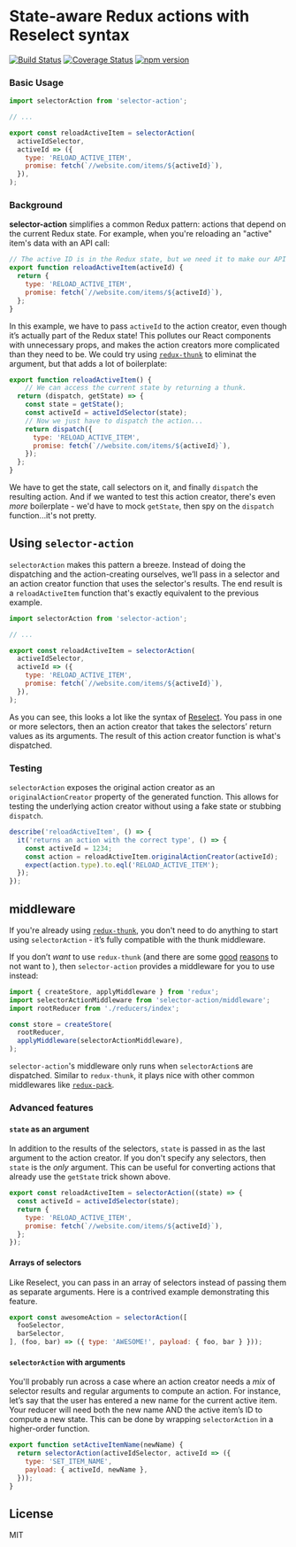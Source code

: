 # State-aware Redux actions with Reselect syntax

[![Build Status](https://travis-ci.org/sibnerian/selector-action.svg?branch=master)](https://travis-ci.org/sibnerian/selector-action) [![Coverage Status](https://coveralls.io/repos/github/sibnerian/selector-action/badge.svg?branch=master)](https://coveralls.io/github/sibnerian/selector-action?branch=master) [![npm version](https://badge.fury.io/js/selector-action.svg?branch=master)](https://badge.fury.io/js/selector-action)

### Basic Usage

```js
import selectorAction from 'selector-action';

// ...

export const reloadActiveItem = selectorAction(
  activeIdSelector,
  activeId => ({
    type: 'RELOAD_ACTIVE_ITEM',
    promise: fetch(`//website.com/items/${activeId}`),
  }),
);
```

### Background


**selector-action** simplifies a common Redux pattern: actions that depend on the
current Redux state. For example, when you're reloading an "active" item's data with an API call:

```js
// The active ID is in the Redux state, but we need it to make our API call. Sad!
export function reloadActiveItem(activeId) {
  return {
    type: 'RELOAD_ACTIVE_ITEM',
    promise: fetch(`//website.com/items/${activeId}`),
  };
}
```

In this example, we have to pass `activeId` to the action creator, even though it’s actually
part of the Redux state! This pollutes our React components with unnecessary props, and makes
the action creators more complicated than they need to be. We could try using [`redux-thunk`](https://github.com/gaearon/redux-thunk) to eliminat the argument, but that adds a lot of boilerplate:

```js
export function reloadActiveItem() {
    // We can access the current state by returning a thunk.
  return (dispatch, getState) => {
    const state = getState();
    const activeId = activeIdSelector(state);
    // Now we just have to dispatch the action...
    return dispatch({
      type: 'RELOAD_ACTIVE_ITEM',
      promise: fetch(`//website.com/items/${activeId}`),
    });
  };
}
```

We have to get the state, call selectors on it, and finally `dispatch` the resulting action.
And if we wanted to test this action creator, there's even _more_ boilerplate - we'd have to mock
`getState`, then spy on the `dispatch` function...it's not pretty.

## Using `selector-action`

`selectorAction` makes this pattern a breeze. Instead of doing the dispatching
and the action-creating ourselves, we’ll pass in a selector and an action creator function that uses
the selector's results. The end result is a `reloadActiveItem` function that's exactly equivalent
to the previous example.

```js
import selectorAction from 'selector-action';

// ...

export const reloadActiveItem = selectorAction(
  activeIdSelector,
  activeId => ({
    type: 'RELOAD_ACTIVE_ITEM',
    promise: fetch(`//website.com/items/${activeId}`),
  }),
);
```

As you can see, this looks a lot like the syntax of [Reselect](https://github.com/reactjs/reselect).
You pass in one or more selectors, then an action creator that takes the selectors’ return values as
its arguments. The result of this action creator function is what's dispatched.

### Testing

`selectorAction` exposes the original action creator as an
`originalActionCreator` property of the generated function. This allows for testing the
underlying action creator without using a fake state or stubbing `dispatch`.

```js
describe('reloadActiveItem', () => {
  it('returns an action with the correct type', () => {
    const activeId = 1234;
    const action = reloadActiveItem.originalActionCreator(activeId);
    expect(action.type).to.eql('RELOAD_ACTIVE_ITEM');
  });
});
```

## middleware

If you're already using [`redux-thunk`](https://github.com/gaearon/redux-thunk), you don't need to
do anything to start using `selectorAction` - it’s fully compatible with the thunk middleware.

If you don’t _want_ to use `redux-thunk` (and there are some
[good](https://twitter.com/intelligibabble/status/800103510624727040)
[reasons](http://blog.isquaredsoftware.com/2017/01/idiomatic-redux-thoughts-on-thunks-sagas-abstraction-and-reusability/)
to not want to
), then `selector-action` provides a middleware for you to use instead:

```js
import { createStore, applyMiddleware } from 'redux';
import selectorActionMiddleware from 'selector-action/middleware';
import rootReducer from './reducers/index';

const store = createStore(
  rootReducer,
  applyMiddleware(selectorActionMiddleware),
);
```

`selector-action`'s middleware only runs when `selectorAction`s are dispatched. Similar to
`redux-thunk`, it plays nice with other common middlewares like
[`redux-pack`](https://github.com/lelandrichardson/redux-pack).

### Advanced features

#### `state` as an argument

In addition to the results of the selectors, `state` is passed in as the last argument to the action
creator. If you don't specify any selectors, then `state` is the _only_ argument. This can be useful
for converting actions that already use the `getState` trick shown above.

```js
export const reloadActiveItem = selectorAction((state) => {
  const activeId = activeIdSelector(state);
  return {
    type: 'RELOAD_ACTIVE_ITEM',
    promise: fetch(`//website.com/items/${activeId}`),
  };
});
```

#### Arrays of selectors

Like Reselect, you can pass in an array of selectors instead of passing them as separate arguments.
Here is a contrived example demonstrating this feature.

```js
export const awesomeAction = selectorAction([
  fooSelector,
  barSelector,
], (foo, bar) => ({ type: 'AWESOME!', payload: { foo, bar } }));
```

#### `selectorAction` with arguments

You'll probably run across a case where an action creator needs a _mix_ of selector results and
regular arguments to compute an action. For instance, let’s say that the user has entered a new name
for the current active item. Your reducer will need both the new name AND the active item’s ID
to compute a new state. This can be done by wrapping `selectorAction` in a higher-order function.

```js
export function setActiveItemName(newName) {
  return selectorAction(activeIdSelector, activeId => ({
    type: 'SET_ITEM_NAME',
    payload: { activeId, newName },
  }));
}
```

## License

MIT
